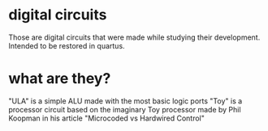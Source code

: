 # digital circuits
Those are digital circuits that were made while studying their development. Intended to be restored in quartus.

# what are they?
"ULA" is a simple ALU made with the most basic logic ports
"Toy" is a processor circuit based on the imaginary Toy processor made by Phil Koopman in his article "Microcoded vs Hardwired Control"

